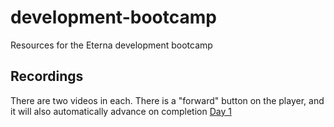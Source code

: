 # development-bootcamp
Resources for the Eterna development bootcamp

## Recordings
There are two videos in each. There is a "forward" button on the player, and it will also automatically advance on completion
[Day 1](https://stanford.zoom.us/rec/play/vcUrfu2pqWo3HoCW4gSDAPF8W421eKKshnBL8vRfzxqyB3RSN1H3YudGYLBcE6OdFAWiTCEX0vgVmoO4?continueMode=true)
